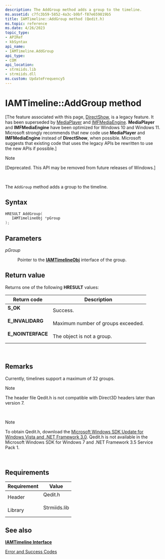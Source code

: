 ```yaml
---
description: The AddGroup method adds a group to the timeline.
ms.assetid: c7fc3b59-5852-4a3c-b9bf-f87e659819b5
title: IAMTimeline::AddGroup method (Qedit.h)
ms.topic: reference
ms.date: 4/26/2023
topic_type: 
- APIRef
- kbSyntax
api_name: 
- IAMTimeline.AddGroup
api_type: 
- COM
api_location: 
- strmiids.lib
- strmiids.dll
ms.custom: UpdateFrequency5
---
```


# IAMTimeline::AddGroup method

\[The feature associated with this page, [DirectShow](/windows/win32/directshow/directshow), is a legacy feature. It has been superseded by [MediaPlayer](/uwp/api/Windows.Media.Playback.MediaPlayer) and [IMFMediaEngine](/windows/win32/api/mfmediaengine/nn-mfmediaengine-imfmediaengine). **MediaPlayer** and **IMFMediaEngine** have been optimized for Windows 10 and Windows 11. Microsoft strongly recommends that new code use **MediaPlayer** and **IMFMediaEngine** instead of **DirectShow**, when possible. Microsoft suggests that existing code that uses the legacy APIs be rewritten to use the new APIs if possible.\]

> [!Note]  
> \[Deprecated. This API may be removed from future releases of Windows.\]

 

The `AddGroup` method adds a group to the timeline.

## Syntax


```C++
HRESULT AddGroup(
   IAMTimelineObj *pGroup
);
```



## Parameters

<dl> <dt>

*pGroup* 
</dt> <dd>

Pointer to the [**IAMTimelineObj**](iamtimelineobj.md) interface of the group.

</dd> </dl>

## Return value

Returns one of the following **HRESULT** values:



| Return code                                                                                   | Description                                   |
|-----------------------------------------------------------------------------------------------|-----------------------------------------------|
| <dl> <dt>**S\_OK**</dt> </dl>          | Success.<br/>                           |
| <dl> <dt>**E\_INVALIDARG**</dt> </dl>  | Maximum number of groups exceeded.<br/> |
| <dl> <dt>**E\_NOINTERFACE**</dt> </dl> | The object is not a group.<br/>         |



 

## Remarks

Currently, timelines support a maximum of 32 groups.

> [!Note]  
> The header file Qedit.h is not compatible with Direct3D headers later than version 7.

 

> [!Note]  
> To obtain Qedit.h, download the [Microsoft Windows SDK Update for Windows Vista and .NET Framework 3.0](https://msdn.microsoft.com/windowsvista/bb980924.aspx). Qedit.h is not available in the Microsoft Windows SDK for Windows 7 and .NET Framework 3.5 Service Pack 1.

 

## Requirements



| Requirement | Value |
|--------------------|-----------------------------------------------------------------------------------------|
| Header<br/>  | <dl> <dt>Qedit.h</dt> </dl>      |
| Library<br/> | <dl> <dt>Strmiids.lib</dt> </dl> |



## See also

<dl> <dt>

[**IAMTimeline Interface**](iamtimeline.md)
</dt> <dt>

[Error and Success Codes](error-and-success-codes.md)
</dt> </dl>

 

 




